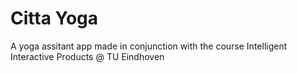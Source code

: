 # Citta Yoga
A yoga assitant app made in conjunction with the course Intelligent Interactive Products @ TU Eindhoven
